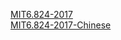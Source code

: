 [MIT6.824-2017](http://nil.csail.mit.edu/6.824/2017/labs/lab-raft.html)   
[MIT6.824-2017-Chinese](https://github.com/double-free/MIT6.824-2017-Chinese)
